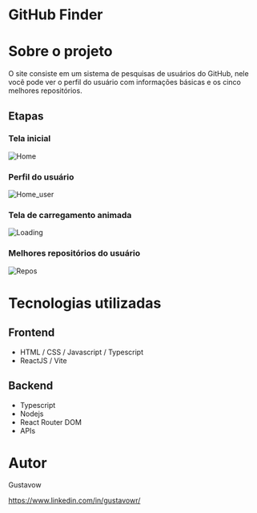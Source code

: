 # GitHub Finder

# Sobre o projeto

O site consiste em um sistema de pesquisas de usuários do GitHub, nele você pode ver o perfil do usuário com informações básicas e os cinco melhores repositórios.

## Etapas
### Tela inicial
![Home](https://github.com/Gustavow1/GitHub_Finder_User/blob/main/assets/Home.png)
### Perfil do usuário
![Home_user](https://github.com/Gustavow1/GitHub_Finder_User/blob/main/assets/Home_user.png)
### Tela de carregamento animada
![Loading](https://github.com/Gustavow1/GitHub_Finder_User/blob/main/assets/Loading.png)
### Melhores repositórios do usuário
![Repos](https://github.com/Gustavow1/GitHub_Finder_User/blob/main/assets/Repos.png)

# Tecnologias utilizadas
## Frontend
- HTML / CSS / Javascript / Typescript
- ReactJS / Vite
## Backend
- Typescript
- Nodejs
- React Router DOM
- APIs

# Autor

Gustavow

https://www.linkedin.com/in/gustavowr/
